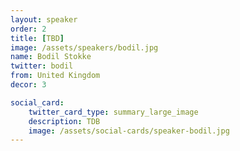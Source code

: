 ```yaml
---
layout: speaker
order: 2
title: [TBD]
image: /assets/speakers/bodil.jpg
name: Bodil Stokke
twitter: bodil
from: United Kingdom
decor: 3

social_card:
    twitter_card_type: summary_large_image
    description: TDB
    image: /assets/social-cards/speaker-bodil.jpg
---
```


